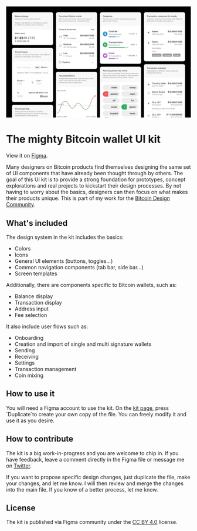 
![Bitcoin wallet UI kit cover image](/assets/bitcoin-wallet-ui-kit-cover.png)

# The mighty Bitcoin wallet UI kit

View it on [Figma](https://www.figma.com/community/file/916680391812923706/Bitcoin-Wallet-UI-Kit-(work-in-progress)).

Many designers on Bitcoin products find themselves designing the same set of UI components that have already been thought through by others. The goal of this UI kit is to provide a strong foundation for prototypes, concept explorations and real projects to kickstart their design processes. By not having to worry about the basics, designers can then focus on what makes their products unique. This is part of my work for the [Bitcoin Design Community](https://bitcoin.design).

## What's included

The design system in the kit includes the basics:

- Colors
- Icons
- General UI elements (buttons, toggles...)
- Common navigation components (tab bar, side bar...)
- Screen templates

Additionally, there are components specific to Bitcoin wallets, such as:

- Balance display
- Transaction display
- Address input
- Fee selection

It also include user flows such as:

- Onboarding
- Creation and import of single and multi signature wallets
- Sending
- Receiving
- Settings
- Transaction management
- Coin mixing

## How to use it

You will need a Figma account to use the kit. On the [kit page](https://www.figma.com/community/file/916680391812923706/Bitcoin-Wallet-UI-Kit-(work-in-progress)), press ´Duplicate´to create your own copy of the file. You can freely modify it and use it as you desire.

## How to contribute

The kit is a big work-in-progress and you are welcome to chip in. If you have feedback, leave a comment directly in the Figma file or message me on [Twitter](https://twitter.com/gbks).

If you want to propose specific design changes, just duplicate the file, make your changes, and let me know. I will then review and merge the changes into the main file. If you know of a better process, let me know.

## License

The kit is published via Figma community under the [CC BY 4.0](https://creativecommons.org/licenses/by/4.0/) license.